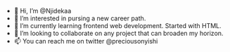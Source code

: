- 👋 Hi, I’m @Njidekaa
- 👀 I’m interested in pursing a new career path.
- 🌱 I’m currently learning frontend web development. Started with HTML.
- 💞️ I’m looking to collaborate on any project that can broaden my horizon.
- 📫 You can reach me on twitter @preciousonyishi

<!---
Njidekaa/Njidekaa is a ✨ special ✨ repository because its `README.md` (this file) appears on your GitHub profile.
You can click the Preview link to take a look at your changes.
--->
